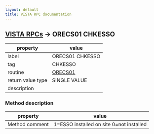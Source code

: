 ```yaml
---
layout: default
title: VISTA RPC documentation
---
```




## [VISTA RPCs](TableOfContent.md) &#8594; ORECS01 CHKESSO 

 property | value 
--- | --- 
 label | ORECS01 CHKESSO
 tag | CHKESSO
 routine | [ORECS01](http://code.osehra.org/dox/Routine_ORECS01_source.html)
 return value type | SINGLE VALUE
 description | 


### Method description

 property | value 
--- | --- 
 Method comment | 1=ESSO installed on site  0=not installed